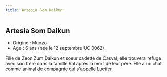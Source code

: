```yaml
---
title: Artesia Som Daikun
---
```


Artesia Som Daikun
------------------





* Origine : Munzo
* Age : 6 ans (née le 12 septembre UC 0062)


Fille de Zeon Zum Daikun et soeur cadette de Casval, elle trouvera refuge avec son frère dans la famille Ral après la mort de leur père. Elle a un chat comme animal de compagnie qui s'appelle Lucifer.


